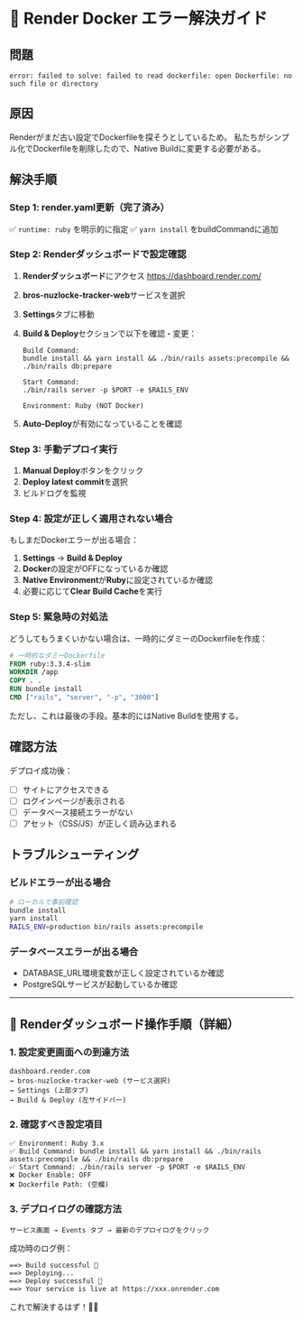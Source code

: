 # 🚨 Render Docker エラー解決ガイド

## 問題
```
error: failed to solve: failed to read dockerfile: open Dockerfile: no such file or directory
```

## 原因
Renderがまだ古い設定でDockerfileを探そうとしているため。
私たちがシンプル化でDockerfileを削除したので、Native Buildに変更する必要がある。

## 解決手順

### Step 1: render.yaml更新（完了済み）
✅ `runtime: ruby` を明示的に指定
✅ `yarn install` をbuildCommandに追加

### Step 2: Renderダッシュボードで設定確認

1. **Renderダッシュボード**にアクセス
   https://dashboard.render.com/

2. **bros-nuzlocke-tracker-web**サービスを選択

3. **Settings**タブに移動

4. **Build & Deploy**セクションで以下を確認・変更：
   
   ```
   Build Command:
   bundle install && yarn install && ./bin/rails assets:precompile && ./bin/rails db:prepare
   
   Start Command:
   ./bin/rails server -p $PORT -e $RAILS_ENV
   
   Environment: Ruby (NOT Docker)
   ```

5. **Auto-Deploy**が有効になっていることを確認

### Step 3: 手動デプロイ実行

1. **Manual Deploy**ボタンをクリック
2. **Deploy latest commit**を選択
3. ビルドログを監視

### Step 4: 設定が正しく適用されない場合

もしまだDockerエラーが出る場合：

1. **Settings** → **Build & Deploy**
2. **Docker**の設定がOFFになっているか確認
3. **Native Environment**が**Ruby**に設定されているか確認
4. 必要に応じて**Clear Build Cache**を実行

### Step 5: 緊急時の対処法

どうしてもうまくいかない場合は、一時的にダミーのDockerfileを作成：

```dockerfile
# 一時的なダミーDockerfile
FROM ruby:3.3.4-slim
WORKDIR /app
COPY . .
RUN bundle install
CMD ["rails", "server", "-p", "3000"]
```

ただし、これは最後の手段。基本的にはNative Buildを使用する。

## 確認方法

デプロイ成功後：
- [ ] サイトにアクセスできる
- [ ] ログインページが表示される
- [ ] データベース接続エラーがない
- [ ] アセット（CSS/JS）が正しく読み込まれる

## トラブルシューティング

### ビルドエラーが出る場合
```bash
# ローカルで事前確認
bundle install
yarn install
RAILS_ENV=production bin/rails assets:precompile
```

### データベースエラーが出る場合
- DATABASE_URL環境変数が正しく設定されているか確認
- PostgreSQLサービスが起動しているか確認

---

## 📱 Renderダッシュボード操作手順（詳細）

### 1. 設定変更画面への到達方法
```
dashboard.render.com 
→ bros-nuzlocke-tracker-web (サービス選択)
→ Settings (上部タブ)
→ Build & Deploy (左サイドバー)
```

### 2. 確認すべき設定項目
```
✅ Environment: Ruby 3.x
✅ Build Command: bundle install && yarn install && ./bin/rails assets:precompile && ./bin/rails db:prepare
✅ Start Command: ./bin/rails server -p $PORT -e $RAILS_ENV
❌ Docker Enable: OFF
❌ Dockerfile Path: (空欄)
```

### 3. デプロイログの確認方法
```
サービス画面 → Events タブ → 最新のデプロイログをクリック
```

成功時のログ例：
```
==> Build successful 🎉
==> Deploying...
==> Deploy successful 🎉
==> Your service is live at https://xxx.onrender.com
```

これで解決するはず！💪✨
